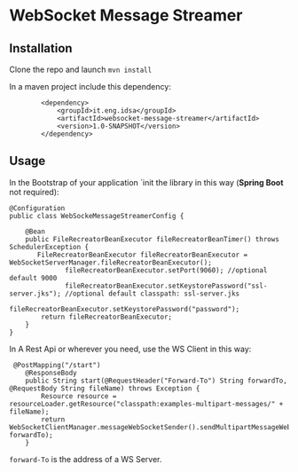 # WebSocket Message Streamer

## Installation
Clone the repo and launch `mvn install`

In a maven project include this dependency: 
```
        <dependency>
			<groupId>it.eng.idsa</groupId>
			<artifactId>websocket-message-streamer</artifactId>
			<version>1.0-SNAPSHOT</version>
		</dependency>
```


## Usage

In the Bootstrap of your application `init the library in this way (**Spring Boot** not required):
```
@Configuration
public class WebSockeMessageStreamerConfig {

    @Bean
    public FileRecreatorBeanExecutor fileRecreatorBeanTimer() throws SchedulerException {
       FileRecreatorBeanExecutor fileRecreatorBeanExecutor = WebSocketServerManager.fileRecreatorBeanExecutor();
              fileRecreatorBeanExecutor.setPort(9060); //optional default 9000
              fileRecreatorBeanExecutor.setKeystorePassword("ssl-server.jks"); //optional default classpath: ssl-server.jks
              fileRecreatorBeanExecutor.setKeystorePassword("password");
        return fileRecreatorBeanExecutor;
    }
}

```


In A Rest Api or wherever you need, use the WS Client in this way:

```
 @PostMapping("/start")
    @ResponseBody
    public String start(@RequestHeader("Forward-To") String forwardTo, @RequestBody String fileName) throws Exception {
        Resource resource = resourceLoader.getResource("classpath:examples-multipart-messages/" + fileName);
        return WebSocketClientManager.messageWebSocketSender().sendMultipartMessageWebSocketOverHttps(resource.getFile(), forwardTo);
    }

```

`forward-To` is the address of a WS Server.